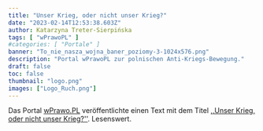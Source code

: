 ```yaml
---
title: "Unser Krieg, oder nicht unser Krieg?"
date: "2023-02-14T12:53:38.603Z"
author: Katarzyna Treter-Sierpińska
tags: [ "wPrawoPL" ]
#categories: [ "Portale" ]
banner: "To_nie_nasza_wojna_baner_poziomy-3-1024x576.png"
description: "Portal wPrawoPL zur polnischen Anti-Kriegs-Bewegung."
draft: false
toc: false
thumbnail: "logo.png"
images: ["Logo_Ruch.png"]
---
```


Das Portal [wPrawo.PL](https://wprawo.pl/ "Portal wPrawo.PL") veröffentlichte einen Text mit dem Titel [,,Unser Krieg, oder nicht unser Krieg?''](https://wprawo.pl/katarzyna-ts-nasza-wojna-czy-nie-nasza/ "Portal wPrawo.PL"). Lesenswert.
